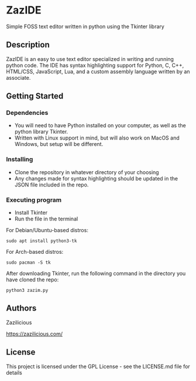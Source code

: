 # ZazIDE

Simple FOSS text editor written in python using the Tkinter library

## Description

ZazIDE is an easy to use text editor specialized in writing and running python code. The IDE has syntax highlighting support for Python, C, C++, HTML/CSS, JavaScript, Lua, and a custom assembly language written by an associate.

## Getting Started

### Dependencies

* You will need to have Python installed on your computer, as well as the python library Tkinter.
* Written with Linux support in mind, but will also work on MacOS and Windows, but setup will be different.

### Installing

* Clone the repository in whatever directory of your choosing
* Any changes made for syntax highlighting should be updated in the JSON file included in the repo.

### Executing program

* Install Tkinter
* Run the file in the terminal

For Debian/Ubuntu-based distros:
```
sudo apt install python3-tk
```
For Arch-based distros:
```
sudo pacman -S tk
```
After downloading Tkinter, run the following command in the directory you have cloned the repo:
```
python3 zazim.py
```

## Authors
Zazilicious

https://zazilicious.com/


## License

This project is licensed under the GPL License - see the LICENSE.md file for details
